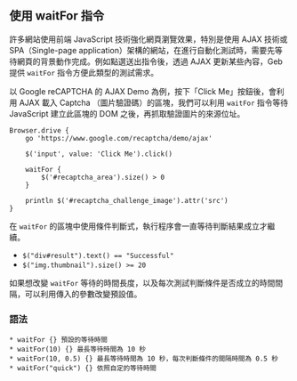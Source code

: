 ## 使用 waitFor 指令

許多網站使用前端 JavaScript 技術強化網頁瀏覽效果，特別是使用 AJAX 技術或 SPA（Single-page application）架構的網站，在進行自動化測試時，需要先等待網頁的背景動作完成。例如點選送出指令後，透過 AJAX 更新某些內容，Geb 提供 `waitFor` 指令方便此類型的測試需求。

以 Google reCAPTCHA 的 AJAX Demo 為例，按下「Click Me」按鈕後，會利用 AJAX 載入 Captcha （圖片驗證碼）的區塊，我們可以利用 `waitFor` 指令等待 JavaScript 建立此區塊的 DOM 之後，再抓取驗證圖片的來源位址。

```
Browser.drive {
    go 'https://www.google.com/recaptcha/demo/ajax'

    $('input', value: 'Click Me').click()

    waitFor {
        $('#recaptcha_area').size() > 0
    }

    println $('#recaptcha_challenge_image').attr('src')
}
```

在 `waitFor` 的區塊中使用條件判斷式，執行程序會一直等待判斷結果成立才繼續。

* `$("div#result").text() == "Successful"`
* `$("img.thumbnail").size() >= 20`

如果想改變 `waitFor` 等待的時間長度，以及每次測試判斷條件是否成立的時間間隔，可以利用傳入的參數改變預設值。

### 語法
```
* waitFor {} 預設的等待時間
* waitFor(10) {} 最長等待時間為 10 秒
* waitFor(10, 0.5) {} 最長等待時間為 10 秒，每次判斷條件的間隔時間為 0.5 秒
* waitFor("quick") {} 依照自定的等待時間
```
